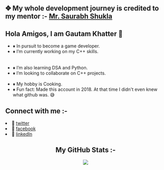 

## ✥ My whole development journey is credited to my mentor :- <a href="https://www.youtube.com/user/saurabhexponent1">Mr. Saurabh Shukla</a>
## Hola Amigos, I am Gautam Khatter 🥷

  - ♦️ In pursuit to become a game developer.</li>
  - ♦️ I’m currently working on my C++ skills.</li>
<br></br>
  - ♦️ I’m also learning DSA and Python.
  - ♦️ I’m looking to collaborate on C++ projects.
<br></br>
  - ♦️ My hobby is Cooking.
  - ♦️ Fun fact: Made this account in 2018. At that time I didn't even knew what github was. 😅
 
 <h2>Connect with me :-</h2>
 <li>🔗 <a href="https://twitter.com/gautamkhatter_7"> twitter</a></li>
 <li>🔗 <a href="https://www.facebook.com/khattergautam7"> facebook</a></li>
 <li>🔗 <a href="https://www.linkedin.com/in/gautamkhatter-7"> linkedIn</a></li>

<h2 style="text-align:center">My GitHub Stats :- </h2>
<p align="center"><img src = "https://github-readme-stats.vercel.app/api?username=gautam-07&&show_icons=true&title_color=d31336&icon_color=820f15&text_color=def4e4&bg_color=000000">
